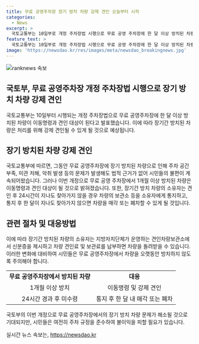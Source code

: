 ```yaml
---
title: 무료 공영주차장 장기 방치 차량 강제 견인 오늘부터 시작
categories:
  - News
excerpt: >
  국토교통부는 10일부로 개정 주차장법 시행으로 무료 공영 주차장에 한 달 이상 방치된 차량은 이동명령·견인의 대상이 될 것이라 밝혔다. 이로써 장기 방치된 차량으로 인한 주차 공간 부족 등 문제에 대한 법적 근거가 마련되었다. 소유자는 견인 후 24시간 내에 찾지 않으면 보관장소 알림을 받고, 한 달 내에 찾지 않을 시 차량이 매각되거나 폐차될 수 있다.
feature_text: >
  국토교통부는 10일부로 개정 주차장법 시행으로 무료 공영 주차장에 한 달 이상 방치된 차량은 이동명령·견인의 대상이 될 것이라 밝혔다. 이로써 장기 방치된 차량으로 인한 주차 공간 부족 등 문제에 대한 법적 근거가 마련되었다. 소유자는 견인 후 24시간 내에 찾지 않으면 보관장소 알림을 받고, 한 달 내에 찾지 않을 시 차량이 매각되거나 폐차될 수 있다.
image: 'https://newsdao.kr/res/images/meta/newsdao_breakingnews.jpg'
---
```


<p><img src="https://newsdao.kr/res/images/meta/newsdao_breakingnews.jpg" alt="ranknews 속보" /></p>

<h2 data-ke-size="size26">국토부, 무료 공영주차장 개정 주차장법 시행으로 장기 방치 차량 강제 견인</h2>

<p data-ke-size="size16">국토교통부는 10일부터 시행되는 개정 주차장법으로 무료 공영주차장에 한 달 이상 방치된 차량이 이동명령과 견인 대상이 된다고 발표했습니다. 이에 따라 장기간 방치된 차량은 처리를 위해 강제 견인될 수 있게 될 것으로 예상됩니다.</p>

<h2 data-ke-size="size24">장기 방치된 차량 강제 견인</h2>

<p data-ke-size="size16">국토교통부에 따르면, 그동안 무료 공영주차장에 장기 방치된 차량으로 인해 주차 공간 부족, 미관 저해, 악취 발생 등의 문제가 발생해도 법적 근거가 없어 시민들의 불편이 계속되어왔습니다. 그러나 이번 개정으로 무료 공영 주차장에서 1개월 이상 방치된 차량은 이동명령과 견인 대상이 될 것으로 밝혀졌습니다. 또한, 장기간 방치 차량의 소유자는 견인 후 24시간이 지나도 찾아가지 않을 경우 차량의 보관소 등을 소유자에게 통지하고, 통지 후 한 달이 지나도 찾아가지 않으면 차량을 매각 또는 폐차할 수 있게 될 것입니다.</p>

<h2 data-ke-size="size24">관련 절차 및 대응방법</h2>

<p data-ke-size="size16">이에 따라 장기간 방치된 차량의 소유자는 지방자치단체가 운영하는 견인차량보관소에서 신분증을 제시하고 차량 견인료 및 보관료를 납부하면 차량을 돌려받을 수 있습니다. 이러한 변화에 대비하여 시민들은 무료 공영주차장에서 차량을 오랫동안 방치하지 않도록 주의해야 합니다.</p>

<table>
  <tbody>
    <tr>
      <td style="text-align: center; height: 17px;"><b>무료 공영주차장에서 방치된 차량</b></td>
      <td style="text-align: center; height: 17px;"><b>대응</b></td>
    </tr>
    <tr>
      <td style="text-align: center; height: 17px;">1개월 이상 방치</td>
      <td style="text-align: center; height: 17px;">이동명령 및 강제 견인</td>
    </tr>
    <tr>
      <td style="text-align: center; height: 17px;">24시간 경과 후 미수령</td>
      <td style="text-align: center; height: 17px;">통지 후 한 달 내 매각 또는 폐차</td>
    </tr>
  </tbody>
</table>

<p data-ke-size="size16">국토부의 이번 개정으로 무료 공영주차장에서의 장기 방치 차량 문제가 해소될 것으로 기대되지만, 시민들은 여전히 주차 규정을 준수하여 불이익을 피할 필요가 있습니다.</p>
실시간 뉴스 속보는, <a href="https://newsdao.kr" rel="dofollow">https://newsdao.kr</a>


